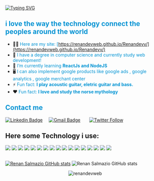 <!-- splat that consists #ffd319,#ff901f,#ff2975,#f222ff,#8c1eff colors.
#0093d3, #cc016b, #fff10d and #000000. -->



[![Typing SVG](https://readme-typing-svg.herokuapp.com?font=Fira+Code&weight=600&pause=1000&color=40C463&random=false&width=435&lines=Hi!+I'm+Renan+Salmazio)](https://git.io/typing-svg)
<h2  style="color:#0093d3">i love the way the technology connect the peoples around the world</h2>




- 👨‍💻 <span style="color:#0093d3; ">Here are my site: [https://renandevweb.github.io/Renandevv/](https://renandevweb.github.io/Renandevv/)</span>
- 👨‍ <span style="color:#0093d3; ">  I have a degree in computer science and currently study web development!</span>
- 🌱 <span style="color:#0093d3; ">  I’m currently learning **ReactJs and NodeJS** </span>
- 🖥️ <span style="color:#0093d3; "> I can also implement google products like google ads , google analytics , google merchant center</span>
- ⚡ <span style="color:#0093d3; "> Fun fact:  **I play acoustic guitar, eletric guitar and bass.** </span>
- ❤️ <span style="color:#0093d3; "> Fun fact: **I love and study the norse mythology**</span>

 <h2  style="color:#0093d3; font-weight: bold"> Contact me </h2>

[![Linkedin
Badge](https://img.shields.io/badge/-RenanSalmazio-blue?style=flat-square&logo=Linkedin&logoColor=white&link=https://www.linkedin.com/in/renanarizasalmazio/)](https://www.linkedin.com/in/renanarizasalmazio/)&nbsp;&nbsp;&nbsp;&nbsp;&nbsp;[![Gmail
Badge](https://img.shields.io/badge/-renandevweb-c14438?style=flat-square&logo=Gmail&logoColor=white&link=mailto:RenanDevWeb)](mailto:renandevweb@gmail.com)
&nbsp;&nbsp;&nbsp;&nbsp;&nbsp; [![Twitter
Follow](https://img.shields.io/twitter/follow/renansalmazio?color=%231DA1F2&logo=Twitter&logoColor=1DA1F2&style=flat-square)](https://twitter.com/renansalmazio)


## Here some Technology i use:

<p>
<img src="https://img.shields.io/badge/HTML5-E34F26?style=for-the-badge&logo=html5&logoColor=white" />
<img src="https://img.shields.io/badge/CSS3-1572B6?style=for-the-badge&logo=css3&logoColor=white" />
<img src="https://img.shields.io/badge/JavaScript-F7DF1E?style=for-the-badge&logo=javascript&logoColor=black" />
<img src="https://img.shields.io/badge/Bootstrap-563D7C?style=for-the-badge&logo=bootstrap&logoColor=white" />
<img src="https://img.shields.io/badge/React-20232A?style=for-the-badge&logo=react&logoColor=61DAFB" />
<img src="https://img.shields.io/badge/Node.js-43853D?style=for-the-badge&logo=node.js&logoColor=white" />
<img src="https://img.shields.io/badge/Sass-CC6699?style=for-the-badge&logo=sass&logoColor=white" />
<img src="https://img.shields.io/badge/styled--components-DB7093?style=for-the-badge&logo=styled-components&logoColor=white" />
<img src="https://img.shields.io/badge/Express.js-404D59?style=for-the-badge" />
<img src="https://img.shields.io/badge/MongoDB-4EA94B?style=for-the-badge&logo=mongodb&logoColor=white" />
<img src="https://img.shields.io/badge/MySQL-005C84?style=for-the-badge&logo=mysql&logoColor=white" />
<img src="https://img.shields.io/badge/MySQL-005C84?style=for-the-badge&logo=mysql&logoColor=white" />
<img src="https://img.shields.io/badge/GIT-E44C30?style=for-the-badge&logo=git&logoColor=white" />
<img src="https://img.shields.io/badge/GitHub-100000?style=for-the-badge&logo=github&logoColor=white" />
<img src="https://img.shields.io/badge/Figma-F24E1E?style=for-the-badge&logo=figma&logoColor=white" />
<img src="https://img.shields.io/badge/sequelize-323330?style=for-the-badge&logo=sequelize&logoColor=blue" /> 
<img src="https://img.shields.io/badge/Google%20Analytics-E37400?style=for-the-badge&logo=google%20analytics&logoColor=white" /> 


 
</p>

<!--

<p >
  <a href="https://skillicons.dev">
    <img src="https://skillicons.dev/icons?i=html,css,js,bootstrap,react,nodejs,sass,styledcomponents,express,mongodb,mysql,github,git,postman,vite,figma&theme=dark&perline=20" />
  </a>
</p>

-->

<!-- 
<p align="left">
    <a href="https://www.w3.org"><img src="https://cdn.jsdelivr.net/gh/devicons/devicon/icons/html5/html5-original-wordmark.svg"  alt="css3" width="40" height="40" /><img
            src="https://raw.githubusercontent.com/devicons/devicon/master/icons/css3/css3-original-wordmark.svg"
            alt="css3" width="40" height="40" /></a>&nbsp; <a
        href="https://developer.mozilla.org/pt-BR/docs/Web/JavaScript/Reference" target="_blank"> 
            <img src="https://cdn.jsdelivr.net/gh/devicons/devicon/icons/javascript/javascript-original.svg" alt="javascript" width="40" height="40" />
           </a>&nbsp; <a href="https://www.mongodb.com/" target="_blank"><a
            href="https://getbootstrap.com" target="_blank"> <img
                src="https://raw.githubusercontent.com/devicons/devicon/master/icons/bootstrap/bootstrap-plain-wordmark.svg"
                alt="bootstrap" width="40" height="40" /> </a>&nbsp; <a href="https://www.w3schools.com/css/"
            target="_blank"> <a href="https://reactjs.org/" target="_blank"> <img
                    src="https://reactnative.dev/img/header_logo.svg" alt="react" width="40" height="40" /></a>&nbsp; <a
                href="https://sass-lang.com" target="_blank"><img
                    src="https://raw.githubusercontent.com/devicons/devicon/master/icons/sass/sass-original.svg"
                    alt="sass" width="40" height="40" /> </a></img>&nbsp;<a href="https://styled-components.com"
                target="_blank"> <img src="https://styled-components.com/logo.png" alt="styled-components" width="40"
                    height="40" /> </a>&nbsp;<a href="https://nodejs.org" target="_blank"> 
            <img src="https://cdn.jsdelivr.net/gh/devicons/devicon/icons/nodejs/nodejs-original.svg"    alt="nodejs" width="40" height="40"  />
          </a>&nbsp; <a href="https://expressjs.com" target="_blank">
            <img src="https://cdn.jsdelivr.net/gh/devicons/devicon/icons/express/express-original-wordmark.svg"  alt="express" width="40" height="40"  /></a> &nbsp;<a href="https://www.mongodb.com/"
                target="_blank"><a href="https://www.mongodb.com/" target="_blank"> <img
                       src="https://cdn.jsdelivr.net/gh/devicons/devicon/icons/mongodb/mongodb-original-wordmark.svg"
                        alt="mongodb" width="40" height="40" /> </a> &nbsp;<a href="https://www.mysql.com/"
                    target="_blank"> <img
                        src="https://raw.githubusercontent.com/devicons/devicon/master/icons/mysql/mysql-original-wordmark.svg"
                        alt="mysql" width="40" height="40" /> </a>&nbsp; <a href="https://nodejs.org" target="_blank">
                </a> <a href="https://reactjs.org/" target="_blank"><a href="https://www.figma.com/" target="_blank">
                        <img src="https://www.vectorlogo.zone/logos/figma/figma-icon.svg" alt="figma" width="40"
                            height="40" /> </a>&nbsp;<a href="https://ads.google.com/intl/pt_BR/home/"><img
                            src="https://github.com/RenanDevWeb/RenanDevWeb/blob/master/ads.png?raw=true" alt="ads" width="40"
                            height="40" /> </a>&nbsp;<a href="https://analytics.google.com"><img
                            src="https://github.com/RenanDevWeb/RenanDevWeb/blob/master/analytics.png?raw=true" alt="analytics"
                            width="40" height="40" /> </a>
                           </a>&nbsp;<a href="https://tagmanager.google.com"><img
                                src="https://github.com/RenanDevWeb/RenanDevWeb/blob/master/tag.png?raw=true" alt="tagmanager"
                                width="40" height="40" /> </a>
 &nbsp;<a href="https://google.com"><img
                                src="https://raw.githubusercontent.com/RenanDevWeb/RenanDevWeb/master/Merchant5-300x300.webp" alt="merchant center"
                                width="40" height="40" /> </a>
</p> -->

##

<!-- 
<p><img align="left"
        src="https://github-readme-stats.vercel.app/api/top-langs?username=renandevweb&show_icons=true&theme=dracula&hide_border=true&locale=en&layout=compact"
        alt="renandevweb" /></p> -->



[![Renan Salmazio GitHub stats](https://github-readme-stats.vercel.app/api/top-langs?username=renandevweb&theme=transparent)](https://github.com/RenanDevWeb)
![Renan Salmazio GitHub stats](https://github-readme-stats.vercel.app/api?username=renandevweb&theme=transparent&show_icons=true)




<!-- <img alt="github-snake" src="https://github.com/RenanDevWeb/RenanDevWeb/blob/master/github-user-contribution.svg" />
-->

<p align="center"> <img
        src="https://komarev.com/ghpvc/?username=renandevweb&label=Profile%20views&color=0093d3&style=flat"
        alt="renandevweb" /> 
</p>

